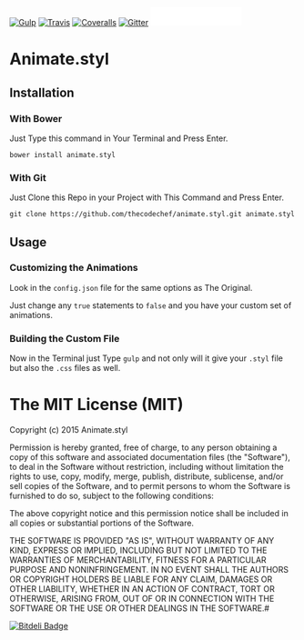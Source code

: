 
[![Gulp][gulp-image]][gulp-url] [![Travis][travis-image]][travis-url]  [![Coveralls][coveralls-image]][coveralls-url] [![Gitter][gitter-image]][gitter-url] <iframe src="//benschwarz.github.io/bower-badges/embed.html?pkgname=animate.styl" width="160" height="32" allowtransparency="true" frameborder="0" scrolling="0"></iframe>

# Animate.styl


## Installation

### With Bower

Just Type this command in Your Terminal and Press Enter.
```
bower install animate.styl
```

### With Git

Just Clone this Repo in your Project with This Command and Press Enter.
```
git clone https://github.com/thecodechef/animate.styl.git animate.styl
```


## Usage

### Customizing the Animations

Look in the `config.json` file for the same options as The Original.

Just change any `true` statements to `false` and you have your custom set of animations.

### Building the Custom File

Now in the Terminal just Type `gulp` and not only will it give your `.styl` file but also the `.css` files as well.


# The MIT License (MIT)

Copyright (c) 2015 Animate.styl

Permission is hereby granted, free of charge, to any person obtaining a copy
of this software and associated documentation files (the "Software"), to deal
in the Software without restriction, including without limitation the rights
to use, copy, modify, merge, publish, distribute, sublicense, and/or sell
copies of the Software, and to permit persons to whom the Software is
furnished to do so, subject to the following conditions:

The above copyright notice and this permission notice shall be included in all
copies or substantial portions of the Software.

THE SOFTWARE IS PROVIDED "AS IS", WITHOUT WARRANTY OF ANY KIND, EXPRESS OR
IMPLIED, INCLUDING BUT NOT LIMITED TO THE WARRANTIES OF MERCHANTABILITY,
FITNESS FOR A PARTICULAR PURPOSE AND NONINFRINGEMENT. IN NO EVENT SHALL THE
AUTHORS OR COPYRIGHT HOLDERS BE LIABLE FOR ANY CLAIM, DAMAGES OR OTHER
LIABILITY, WHETHER IN AN ACTION OF CONTRACT, TORT OR OTHERWISE, ARISING FROM,
OUT OF OR IN CONNECTION WITH THE SOFTWARE OR THE USE OR OTHER DEALINGS IN THE
SOFTWARE.#

[![Bitdeli Badge][bitdeli-image]][bitdeli-url]

[gulp-url]: http://github.com/gulpjs/gulp.git
[gulp-image]: https://img.shields.io/badge/built%20with-gulp-red.svg
[travis-url]: https://travis-ci.org/thecodechef/animate.styl
[travis-image]: https://travis-ci.org/thecodechef/animate.styl.svg
[coveralls-url]: https://coveralls.io/r/thecodechef/animate.styl
[coveralls-image]: https://coveralls.io/repos/thecodechef/animate.styl/badge.svg
[gitter-url]: https://gitter.im/thecodechef/animate.styl?utm_source=badge&utm_medium=badge&utm_campaign=pr-badge&utm_content=badge
[gitter-image]: https://badges.gitter.im/Join%20Chat.svg
[bitdeli-url]: https://bitdeli.com/free "Bitdeli Badge"
[bitdeli-image]: https://d2weczhvl823v0.cloudfront.net/thecodechef/animate.styl/trend.png